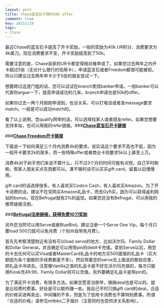 ```yaml
---
layout: post
title: Chase蓝宝石卡限时50k offer
comment: true
key: 20151119
tags:
- Chase
---
```


最近Chase的蓝宝石卡提高了开卡奖励。一般的奖励为40k UR积分，消费要求为4k美刀。现在消费要求不变，开卡奖励提高到了50k。

需要注意的是，Chase自家的UR卡都变得相对难申请了。如果您过去两年之内开卡超过5张（无论什么银行的信用卡），申请蓝宝石或者Freedom都很可能被拒。所以只建议过去两年申卡少于5张的朋友尝试一下。

想要跨过这道门槛的话，您可以试试在branch里找banker申请。一般banker可以代表你argue一下，提高申请成功的几率。branch申请也是50k的offer。

如果你过去一两个月刚刚申请到，也没关系，可以打电话或者发message要求match。一般是可以成功match的。

看了以上说明，您qualify网申的话，可以选择找家人或者朋友refer。如果您想要支持本站，也可以用我的refer链接。###**[Chase蓝宝石开卡链接](https://applynow.chase.com/FlexAppWeb/renderApp.do?PID=CFFD2&SPID=FGKQ&CELL=6RKJ&MSC=1518839478)**


###**[Chase Freedom开卡链接](https://applynow.chase.com/FlexAppWeb/renderApp.do?PID=CFFD2&SPID=FGKR&CELL=6RLH&MSC=1518309946)**

下面说一下如何满足三个月内消费4k的要求。说实话这个要求不高也不低，因为一般开卡要求2k的居多，而一些特殊offer或者商业卡则要求5k以上甚至上万。

消费4k对于剁手党们来说不算什么，只不过3个月的时间可能有点短。自己平时刷刷，帮家人朋友买点东西都可以。凑不够的话可以买买gift card，留着以后慢慢用。

gift card的话选择很多。有人喜欢买Costco Cash，有人喜欢买Amazon。为了开卡消费的话，建议不在官网买Amazon礼品卡，而去Gyft买，因为可以获得返利网站的bonus。现在Befrugal就有2%的返现。如果您还没有Befrugal，可以用我的推荐链接注册。

###**[Befrugal注册链接，获得免费10刀奖励](http://www.befrugal.com/referral/?ref=TXOQJGI)**

另外您当然可以用Serve或者BlueBird。建议注册一个Serve One Vip，每个月只要load 500刀就可以免月费（个别州自带免月费）。

首先先考察清楚附近有没有可以load serve的地方，比如沃尔玛、Family Dollar和Dollar General。并且确定可以用带pin的debit卡充值。拿到Serve以后，用您的卡去任何可以买Visa或者MasterCard礼品卡的地方买500面值的礼品卡（买大额因为各个面额的手续费都差不多）。然后带着您的serve去上面说的那些店里，把礼品卡冲进去。注意像Vanilla之类的礼品卡是不好在沃尔玛充值的，每次只能用Kiosk充49.99，Family Dollar则可以充值。另外要确定礼品卡是带pin的。

为了满足开卡消费，有很多方法。如果您愿意当倒爷，搞搞deal也是可以的，就是比较费时费事。好处是可以额外赚一些。我自己平时只搞gift card的deal。合适的价格买进再卖出，中间赚的不多，但是为了信用卡消费也不算特别费事。所谓『合适的价格』请参见mitbbs二手版价（注意同时也受供求关系影响）。